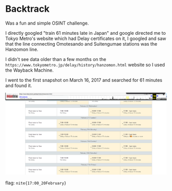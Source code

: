 # Backtrack


Was a fun and simple OSINT challenge.

I directly googled "train 61 minutes late in Japan" and google directed me to Tokyo Metro's website which had Delay certificates on it, I googled and saw that the line connecting Omotesando and Suitengumae stations was the Hanzomon line.

I didn't see data older than a few months on the `https://www.tokyometro.jp/delay/history/hanzomon.html` website so I used the Wayback Machine.

I went to the first snapshot on March 16, 2017 and searched for 61 minutes and found it.

![img1](./images/pic1.png)


flag: `nite{17:00_20February}`

